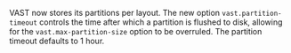 VAST now stores its partitions per layout. The new option `vast.partition-timeout`
controls the time after which a partition is flushed to disk, allowing for the
`vast.max-partition-size` option to be overruled. The partition timeout defaults
to 1 hour.
